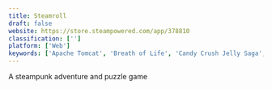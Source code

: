 ```yaml
---
title: Steamroll
draft: false 
website: https://store.steampowered.com/app/378810
classification: ['']
platform: ['Web']
keywords: ['Apache Tomcat', 'Breath of Life', 'Candy Crush Jelly Saga', 'Cookie Jam', 'Diaro', 'Farm Heroes Saga', 'Gris', 'Juice Cubes', 'Monument Valley', 'Pet Rescue Saga', 'Puzzle Craft', 'Puzzlescript', 'Skyward', 'Telepaint', 'The Bridge', 'The Deer God', 'The Gardens Between', 'Unicorn', 'Where Shadows Slumber']
---
```

A steampunk adventure and puzzle game